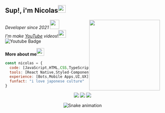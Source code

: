 ## Sup!, i'm Nicolas<img src="https://emoji.gg/assets/emoji/8098-glitter-moon.gif" width="25">
<img align="right" src="https://media0.giphy.com/media/yALcFbrKshfoY/giphy.gif?cid=ecf05e47xxlakv92t46rxz279k0pesmin4yqgmz0nnncwq98&rid=giphy.gif&ct=g" width="230" data-canonical-src="https://media.giphy.com/media/ieyl9zmCjO4b4t6qoY/giphy.gif" style="max-width: 100%;">

_Developer since 2021_ <img src="https://camo.githubusercontent.com/63371d36886ee658f5a97401f393e1ab1684b2fd3de674b8f5efc7d410b2a3d0/68747470733a2f2f6d656469612e67697068792e636f6d2f6d656469612f57556c706c634d704f43456d5447427442572f67697068792e676966" width="30"></br>
_I'm make [YouTube](https://www.youtube.com/channel/UC2eFzw6gQUN0OpLXrR1ja0w) videos_!<img src="https://emoji.gg/assets/emoji/9735-hi-wave.gif" width="25"></br>
![Youtube Badge](https://img.shields.io/youtube/channel/subscribers/UC2eFzw6gQUN0OpLXrR1ja0w?label=nikorasucodes&style=social)



**More about me**<img src="https://emoji.gg/assets/emoji/8214-blurplewave.gif" width="25"></br>
```javascript
const nicolas = {
  code: [JavaScript,HTML,CSS,TypeScript],
  tools: [React Native,Styled-Components,Firebase,NodeJS,MongoDB,MongoRealm],
  experience: [Bots,Mobile Apps,UI,UX],
  funfact: "i love japonese culture"
}
```
<div  align="center"> 
  <a href="https://www.youtube.com/channel/UC2eFzw6gQUN0OpLXrR1ja0w" target="_blank"><img src="https://img.shields.io/badge/-Youtube-%23EA4335?style=for-the-badge&logo=youtube&logoColor=white" target="_blank"></a>
  <a href="https://www.instagram.com/eumuuci/" target="_blank"><img src="https://img.shields.io/badge/-Instagram-%23E4405F?style=for-the-badge&logo=instagram&logoColor=white" target="_blank"></a>
  <a href="https://discord.com/" target="_blank"><img src="https://img.shields.io/badge/Discord-7289DA?style=for-the-badge&amp;logo=discord&amp;logoColor=white" target="_blank"></a> 
 
  ![Snake animation](https://github.com/sousacodes/sousacodes/blob/output/github-contribution-grid-snake.svg)
 
</div>

<!---
nikorasucodes/nikorasucodes is a ✨ special ✨ repository because its `README.md` (this file) appears on your GitHub profile.
You can click the Preview link to take a look at your changes.
--->
